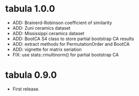 # tabula 1.0.0

* ADD: Brainerd-Robinson coefficient of similarity
* ADD: Zuni ceramics dataset
* ADD: Mississippi ceramics dataset
* ADD: BootCA S4 class to store partial bootstrap CA results
* ADD: extract methods for PermutationOrder and BootCA
* ADD: vignette for matrix seriation
* FIX: use stats::rmultinorm() for partial bootstrap CA

# tabula 0.9.0

* First release.



